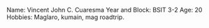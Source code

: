 Name: Vincent John C. Cuaresma
Year and Block: BSIT 3-2
Age: 20
Hobbies: Maglaro, kumain, mag roadtrip.